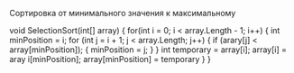 Сортировка от минимального значения к максимальному 

void SelectionSort(int[] array)
{
    for(int i = 0; i < array.Length - 1; i++)
    {
        int minPosition = i;
        for (int j = i + 1; j < array.Length; j++)
        {
            if (arary[j] < array[minPosition]);
            {
                minPosition = j;
            }
        }
        int temporary = array[i];
        array[i] = aray i[minPosition];
        array[minPosition] = temporary
    }
}